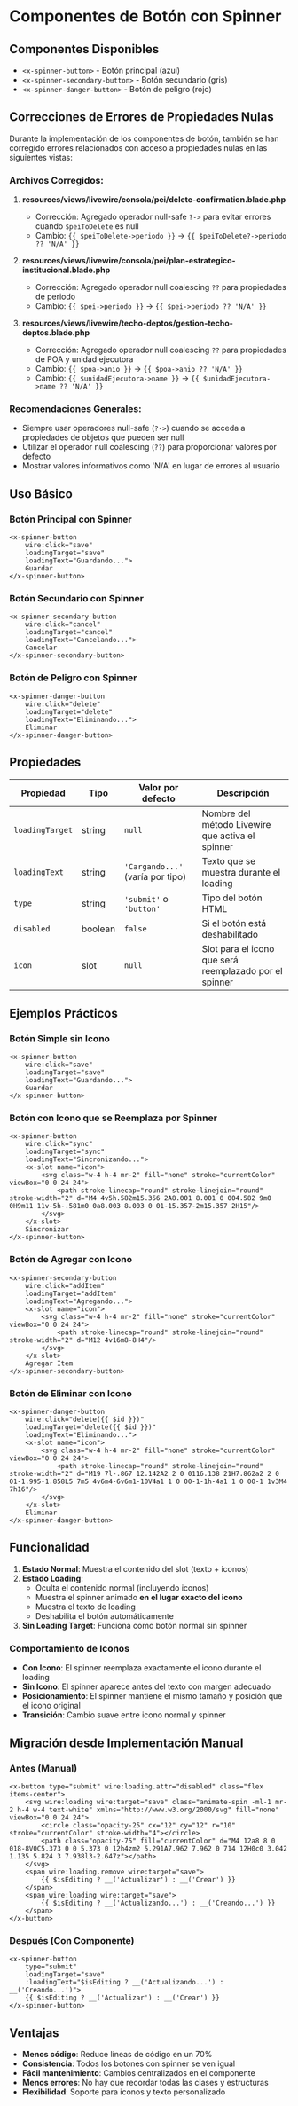 # Componentes de Botón con Spinner

## Componentes Disponibles

- `<x-spinner-button>` - Botón principal (azul)
- `<x-spinner-secondary-button>` - Botón secundario (gris)
- `<x-spinner-danger-button>` - Botón de peligro (rojo)

## Correcciones de Errores de Propiedades Nulas

Durante la implementación de los componentes de botón, también se han corregido errores relacionados con acceso a propiedades nulas en las siguientes vistas:

### Archivos Corregidos:

1. **resources/views/livewire/consola/pei/delete-confirmation.blade.php**
   - Corrección: Agregado operador null-safe `?->` para evitar errores cuando `$peiToDelete` es null
   - Cambio: `{{ $peiToDelete->periodo }}` → `{{ $peiToDelete?->periodo ?? 'N/A' }}`

2. **resources/views/livewire/consola/pei/plan-estrategico-institucional.blade.php**
   - Corrección: Agregado operador null coalescing `??` para propiedades de periodo
   - Cambio: `{{ $pei->periodo }}` → `{{ $pei->periodo ?? 'N/A' }}`

3. **resources/views/livewire/techo-deptos/gestion-techo-deptos.blade.php**
   - Corrección: Agregado operador null coalescing `??` para propiedades de POA y unidad ejecutora
   - Cambio: `{{ $poa->anio }}` → `{{ $poa->anio ?? 'N/A' }}`
   - Cambio: `{{ $unidadEjecutora->name }}` → `{{ $unidadEjecutora->name ?? 'N/A' }}`

### Recomendaciones Generales:

- Siempre usar operadores null-safe (`?->`) cuando se acceda a propiedades de objetos que pueden ser null
- Utilizar el operador null coalescing (`??`) para proporcionar valores por defecto
- Mostrar valores informativos como 'N/A' en lugar de errores al usuario

## Uso Básico

### Botón Principal con Spinner

```blade
<x-spinner-button 
    wire:click="save" 
    loadingTarget="save" 
    loadingText="Guardando...">
    Guardar
</x-spinner-button>
```

### Botón Secundario con Spinner

```blade
<x-spinner-secondary-button 
    wire:click="cancel" 
    loadingTarget="cancel" 
    loadingText="Cancelando...">
    Cancelar
</x-spinner-secondary-button>
```

### Botón de Peligro con Spinner

```blade
<x-spinner-danger-button 
    wire:click="delete" 
    loadingTarget="delete" 
    loadingText="Eliminando...">
    Eliminar
</x-spinner-danger-button>
```

## Propiedades

| Propiedad | Tipo | Valor por defecto | Descripción |
|-----------|------|-------------------|-------------|
| `loadingTarget` | string | `null` | Nombre del método Livewire que activa el spinner |
| `loadingText` | string | `'Cargando...'` (varía por tipo) | Texto que se muestra durante el loading |
| `type` | string | `'submit'` o `'button'` | Tipo del botón HTML |
| `disabled` | boolean | `false` | Si el botón está deshabilitado |
| `icon` | slot | `null` | Slot para el icono que será reemplazado por el spinner |

## Ejemplos Prácticos

### Botón Simple sin Icono

```blade
<x-spinner-button 
    wire:click="save" 
    loadingTarget="save" 
    loadingText="Guardando...">
    Guardar
</x-spinner-button>
```

### Botón con Icono que se Reemplaza por Spinner

```blade
<x-spinner-button 
    wire:click="sync" 
    loadingTarget="sync" 
    loadingText="Sincronizando...">
    <x-slot name="icon">
        <svg class="w-4 h-4 mr-2" fill="none" stroke="currentColor" viewBox="0 0 24 24">
            <path stroke-linecap="round" stroke-linejoin="round" stroke-width="2" d="M4 4v5h.582m15.356 2A8.001 8.001 0 004.582 9m0 0H9m11 11v-5h-.581m0 0a8.003 8.003 0 01-15.357-2m15.357 2H15"/>
        </svg>
    </x-slot>
    Sincronizar
</x-spinner-button>
```

### Botón de Agregar con Icono

```blade
<x-spinner-secondary-button 
    wire:click="addItem" 
    loadingTarget="addItem" 
    loadingText="Agregando...">
    <x-slot name="icon">
        <svg class="w-4 h-4 mr-2" fill="none" stroke="currentColor" viewBox="0 0 24 24">
            <path stroke-linecap="round" stroke-linejoin="round" stroke-width="2" d="M12 4v16m8-8H4"/>
        </svg>
    </x-slot>
    Agregar Item
</x-spinner-secondary-button>
```

### Botón de Eliminar con Icono

```blade
<x-spinner-danger-button 
    wire:click="delete({{ $id }})" 
    loadingTarget="delete({{ $id }})" 
    loadingText="Eliminando...">
    <x-slot name="icon">
        <svg class="w-4 h-4 mr-2" fill="none" stroke="currentColor" viewBox="0 0 24 24">
            <path stroke-linecap="round" stroke-linejoin="round" stroke-width="2" d="M19 7l-.867 12.142A2 2 0 0116.138 21H7.862a2 2 0 01-1.995-1.858L5 7m5 4v6m4-6v6m1-10V4a1 1 0 00-1-1h-4a1 1 0 00-1 1v3M4 7h16"/>
        </svg>
    </x-slot>
    Eliminar
</x-spinner-danger-button>
```

## Funcionalidad

1. **Estado Normal**: Muestra el contenido del slot (texto + iconos)
2. **Estado Loading**: 
   - Oculta el contenido normal (incluyendo iconos)
   - Muestra el spinner animado **en el lugar exacto del icono**
   - Muestra el texto de loading
   - Deshabilita el botón automáticamente
3. **Sin Loading Target**: Funciona como botón normal sin spinner

### Comportamiento de Iconos

- **Con Icono**: El spinner reemplaza exactamente el icono durante el loading
- **Sin Icono**: El spinner aparece antes del texto con margen adecuado
- **Posicionamiento**: El spinner mantiene el mismo tamaño y posición que el icono original
- **Transición**: Cambio suave entre icono normal y spinner

## Migración desde Implementación Manual

### Antes (Manual)
```blade
<x-button type="submit" wire:loading.attr="disabled" class="flex items-center">
    <svg wire:loading wire:target="save" class="animate-spin -ml-1 mr-2 h-4 w-4 text-white" xmlns="http://www.w3.org/2000/svg" fill="none" viewBox="0 0 24 24">
        <circle class="opacity-25" cx="12" cy="12" r="10" stroke="currentColor" stroke-width="4"></circle>
        <path class="opacity-75" fill="currentColor" d="M4 12a8 8 0 018-8V0C5.373 0 0 5.373 0 12h4zm2 5.291A7.962 7.962 0 714 12H0c0 3.042 1.135 5.824 3 7.938l3-2.647z"></path>
    </svg>
    <span wire:loading.remove wire:target="save">
        {{ $isEditing ? __('Actualizar') : __('Crear') }}
    </span>
    <span wire:loading wire:target="save">
        {{ $isEditing ? __('Actualizando...') : __('Creando...') }}
    </span>
</x-button>
```

### Después (Con Componente)
```blade
<x-spinner-button 
    type="submit" 
    loadingTarget="save" 
    :loadingText="$isEditing ? __('Actualizando...') : __('Creando...')">
    {{ $isEditing ? __('Actualizar') : __('Crear') }}
</x-spinner-button>
```

## Ventajas

- **Menos código**: Reduce líneas de código en un 70%
- **Consistencia**: Todos los botones con spinner se ven igual
- **Fácil mantenimiento**: Cambios centralizados en el componente
- **Menos errores**: No hay que recordar todas las clases y estructuras
- **Flexibilidad**: Soporte para iconos y texto personalizado
